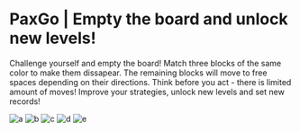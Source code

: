 
# PaxGo | Empty the board and unlock new levels!

Challenge yourself and empty the board!
Match three blocks of the same color to make them dissapear. The remaining blocks will move to free spaces depending on their directions. 
Think before you act - there is limited amount of moves!
Improve your strategies, unlock new levels and set new records! 



![a](https://user-images.githubusercontent.com/42208564/71580739-348ff500-2b02-11ea-9fe4-3c648895db7c.png)
![b](https://user-images.githubusercontent.com/42208564/71580740-348ff500-2b02-11ea-8272-2f61859ae40a.png)
![c](https://user-images.githubusercontent.com/42208564/71580741-348ff500-2b02-11ea-815b-37a409b66d46.png)
![d](https://user-images.githubusercontent.com/42208564/71580742-35288b80-2b02-11ea-927d-fe13b1914a25.png)
![e](https://user-images.githubusercontent.com/42208564/71580743-35288b80-2b02-11ea-953f-cecb824e5979.png)
